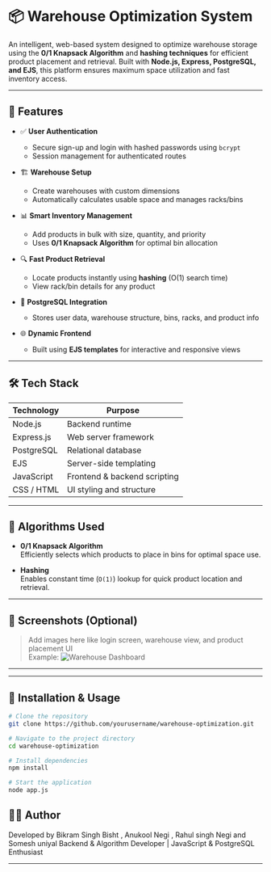 # 📦 Warehouse Optimization System

An intelligent, web-based system designed to optimize warehouse storage using the **0/1 Knapsack Algorithm** and **hashing techniques** for efficient product placement and retrieval. Built with **Node.js, Express, PostgreSQL, and EJS**, this platform ensures maximum space utilization and fast inventory access.

---

## 🚀 Features

- ✅ **User Authentication**
  - Secure sign-up and login with hashed passwords using `bcrypt`
  - Session management for authenticated routes

- 🏗️ **Warehouse Setup**
  - Create warehouses with custom dimensions
  - Automatically calculates usable space and manages racks/bins

- 📊 **Smart Inventory Management**
  - Add products in bulk with size, quantity, and priority
  - Uses **0/1 Knapsack Algorithm** for optimal bin allocation

- 🔍 **Fast Product Retrieval**
  - Locate products instantly using **hashing** (O(1) search time)
  - View rack/bin details for any product

- 💾 **PostgreSQL Integration**
  - Stores user data, warehouse structure, bins, racks, and product info

- 🌐 **Dynamic Frontend**
  - Built using **EJS templates** for interactive and responsive views

---

## 🛠️ Tech Stack

| Technology   | Purpose                      |
|--------------|------------------------------|
| Node.js      | Backend runtime              |
| Express.js   | Web server framework         |
| PostgreSQL   | Relational database          |
| EJS          | Server-side templating       |
| JavaScript   | Frontend & backend scripting |
| CSS / HTML   | UI styling and structure     |

---

## 🧠 Algorithms Used

- **0/1 Knapsack Algorithm**  
  Efficiently selects which products to place in bins for optimal space use.

- **Hashing**  
  Enables constant time (`O(1)`) lookup for quick product location and retrieval.

---

## 📸 Screenshots (Optional)
> Add images here like login screen, warehouse view, and product placement UI  
> Example:
> ![Warehouse Dashboard](./screenshots/dashboard.png)



---



---

## 📌 Installation & Usage

```bash
# Clone the repository
git clone https://github.com/yourusername/warehouse-optimization.git

# Navigate to the project directory
cd warehouse-optimization

# Install dependencies
npm install

# Start the application
node app.js
```

## 👨‍💻 Author
Developed by Bikram Singh Bisht , Anukool Negi , Rahul singh Negi and Somesh uniyal 
Backend & Algorithm Developer | JavaScript & PostgreSQL Enthusiast


---


